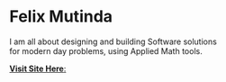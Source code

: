 # Felix Mutinda #  
  
I am all about designing and building Software solutions  
for modern day problems, using Applied Math tools.  
  
  
[__Visit Site Here__:](http://felixmt.herokuapp.com/)  